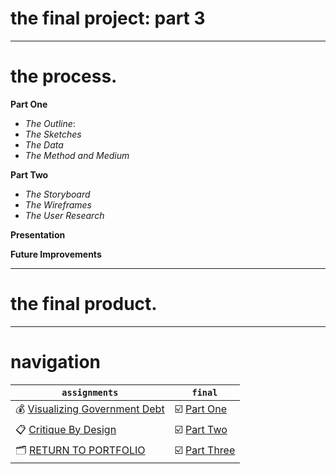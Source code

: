 # the final project: part 3
---
# the process.

__Part One__
- _The Outline_: 
- _The Sketches_
- _The Data_
- _The Method and Medium_

__Part Two__
- _The Storyboard_
- _The Wireframes_
- _The User Research_

__Presentation__

__Future Improvements__

---
# the final product. 

<script src="https://carnegiemellon.shorthandstories.com/never-meet-your-heroes/embed.js"></script>

---
# navigation

| `assignments` | `final` |   
| --- | --- |  
| 💰 [Visualizing Government Debt](assignment2.md) | ☑️ [Part One](final1.md) |  
| 📋 [Critique By Design](assignment3.md) | ☑️ [Part Two](final2.md) |  
| 🗂️ [RETURN TO PORTFOLIO](README.md) | ☑️ [Part Three](final3.md) |  
